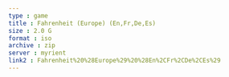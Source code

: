 ```yaml
---
type : game
title : Fahrenheit (Europe) (En,Fr,De,Es)
size : 2.0 G
format : iso
archive : zip
server : myrient
link2 : Fahrenheit%20%28Europe%29%20%28En%2CFr%2CDe%2CEs%29
---
```

